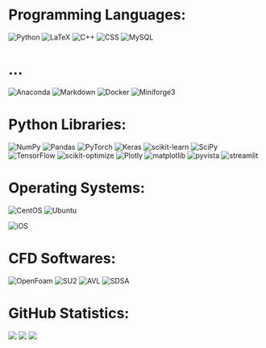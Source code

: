 # Programming Languages:
![Python](https://img.shields.io/badge/python-3670A0?style=flat&logo=python&logoColor=ffdd54)
![LaTeX](https://img.shields.io/badge/latex-%23008080.svg?style=flat&logo=latex&logoColor=white) 
![C++](https://img.shields.io/badge/C%2B%2B-00599C?style=flat&logo=c%2B%2B&logoColor=white)
![CSS](https://img.shields.io/badge/Tailwind_CSS-06B6D4?style=flat&logo=tailwind-css&logoColor=white)
![MySQL](https://img.shields.io/badge/mysql-%2300f.svg?style=flat&logo=mysql&logoColor=white)

# ...
![Anaconda](https://img.shields.io/badge/Anaconda-%2344A833.svg?style=flat&logo=anaconda&logoColor=white)
![Markdown](https://img.shields.io/badge/markdown-%23000000.svg?style=flat&logo=markdown&logoColor=white)
![Docker](https://img.shields.io/badge/docker-%230db7ed.svg?style=flat&logo=docker&logoColor=white)
![Miniforge3](https://img.shields.io/badge/Miniforge3-00758F?style=for-the-badge&logo=Miniforge3&logoColor=white)

# Python Libraries:
![NumPy](https://img.shields.io/badge/numpy-%23013243.svg?style=flat&logo=numpy&logoColor=white)
![Pandas](https://img.shields.io/badge/pandas-%23150458.svg?style=flat&logo=pandas&logoColor=white)
![PyTorch](https://img.shields.io/badge/PyTorch-%23EE4C2C.svg?style=flat&logo=PyTorch&logoColor=white)
![Keras](https://img.shields.io/badge/Keras-%23D00000.svg?style=flat&logo=Keras&logoColor=white)
![scikit-learn](https://img.shields.io/badge/scikit--learn-%23F7931E.svg?style=flat&logo=scikit-learn&logoColor=white)
![SciPy](https://img.shields.io/badge/SciPy-%230C55A5.svg?style=flat&logo=scipy&logoColor=%white)
![TensorFlow](https://img.shields.io/badge/TensorFlow-%23FF6F00.svg?style=flat&logo=TensorFlow&logoColor=white) 
![scikit-optimize](https://img.shields.io/badge/scikit--optimize-F7931E?style=flat&logo=scikit-learn&logoColor=white)
![Plotly](https://img.shields.io/badge/Plotly-%233F4F75.svg?style=flat&logo=plotly&logoColor=white)
![matplotlib](https://img.shields.io/badge/Matplotlib-4C082E?style=flat&logo=matplotlib&logoColor=white)
![pyvista](https://img.shields.io/badge/PyVista-007D66?style=flat&logo=pyvista&logoColor=white)
![streamlit](https://img.shields.io/badge/Streamlit-FF4B4B?style=flat&logo=streamlit&logoColor=white)

# Operating Systems:
![CentOS](https://img.shields.io/badge/Cent%20OS-262577?style=flat&logo=CentOS&logoColor=white)
![Ubuntu](https://img.shields.io/badge/Ubuntu-E95420?style=flat&logo=ubuntu&logoColor=white)

![iOS](https://img.shields.io/badge/iOS-000000?style=flat&logo=ios&logoColor=white)

# CFD Softwares:
![OpenFoam](https://img.shields.io/badge/OpenFoam-00758F?style=for-the-badge&logo=OpenFoam&logoColor=white)
![SU2](https://img.shields.io/badge/SU2-00758F?style=for-the-badge&logo=SU2&logoColor=white)
![AVL](https://img.shields.io/badge/SU2-00758F?style=for-the-badge&logo=SU2&logoColor=white)
![SDSA](https://img.shields.io/badge/SDSA-00758F?style=for-the-badge&logo=SDSA&logoColor=white)

# GitHub Statistics:
![](https://github-readme-stats.vercel.app/api?username=leondeligny&theme=dark&hide_border=false&include_all_commits=false&count_private=true)
![](https://github-readme-streak-stats.herokuapp.com/?user=leondeligny&theme=dark&hide_border=false)
![](https://github-readme-stats.vercel.app/api/top-langs/?username=leondeligny&theme=dark&hide_border=false&include_all_commits=false&count_private=true&layout=compact)
